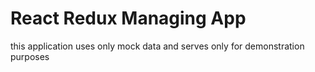 # React Redux Managing App

this application uses only mock data and serves only for demonstration purposes
